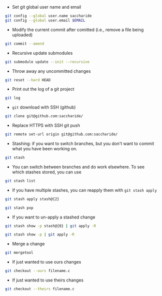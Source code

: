 * Set git global user name and email
```bash
git config --global user.name saccharide
git config --global user.email $EMAIL
```

* Modify the current commit after comitted (i.e., remove a file being uploaded)
```bash
git commit --amend
```

* Recursive update submodules
```bash
git submodule update --init --recursive
```

* Throw away any uncommitted changes
```bash
git reset --hard HEAD
```

* Print out the log of a git project
```bash
git log
```

* `git` download with SSH (github)
```bash
git clone git@github.com:saccharide/
```

* Replace HTTPS with SSH git push
```bash
git remote set-url origin git@github.com:saccharide/
```

* Stashing: if you want to switch branches, but you don't want to commit what you have been working on. 
```bash
git stash
```

* You can switch between branches and do work elsewhere. To see which stashes stored, you can use
```bash
git stash list
```

* If you have multiple stashes, you can reapply them with `git stash apply`
```bash
git stash apply stash@{2}
```
```bash
git stash pop
```

* If you want to un-apply a stashed change
```bash
git stash show -p stash@{0} | git apply -R
```
```bash
git stash show -p | git apply -R
```

* Merge a change
```bash
git mergetool
```
* If just wanted to use ours changes
```bash
git checkout --ours filename.c
```
* If just wanted to use theirs changes
```bash
git checkout --theirs filename.c
```

